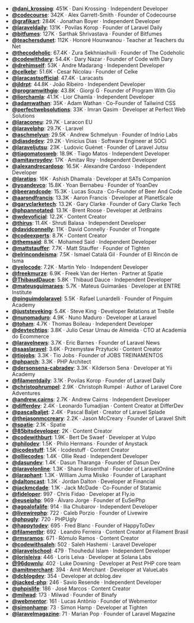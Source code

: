 - **[@dani_krossing](https://www.youtube.com/@dani_krossing)**: 451K ‧ Dani Krossing ‧ Independent Developer
- **[@codecourse](https://www.youtube.com/@codecourse)**: 342K ‧ Alex Garrett-Smith ‧ Founder of Codecourse
- **[@grafikart](https://www.youtube.com/@grafikart)**: 284K ‧ Jonathan Boyer ‧ Independent Developer
- **[@laraveldaily](https://www.youtube.com/@laraveldaily)**: 131K ‧ Povilas Korop ‧ Founder of Laravel Daily
- **[@bitfumes](https://www.youtube.com/@bitfumes)**: 127K ‧ Sarthak Shrivastava ‧ Founder of Bitfumes
- **[@teachersdunet](https://www.youtube.com/@teachersdunet)**: 112K ‧ Honoré Hounwanou ‧ Teacher at Teachers du Net
- **[@thecodeholic](https://www.youtube.com/@thecodeholic)**: 67.4K ‧ Zura Sekhniashvili ‧ Founder of The Codeholic
- **[@codewithdary](https://www.youtube.com/@codewithdary)**: 54.4K ‧ Dary Nazar ‧ Founder of Code with Dary
- **[@drehimself](https://www.youtube.com/@drehimself)**: 53K ‧ Andre Madarang ‧ Independent Developer
- **[@celkebr](https://www.youtube.com/@celkebr)**: 51.6K ‧ Cesar Nicolau ‧ Founder of Celke
- **[@laracastsofficial](https://www.youtube.com/@laracastsofficial)**: 47.4K ‧ Laracasts
- **[@jldrpt](https://www.youtube.com/@jldrpt)**: 44.8K ‧ João Ribeiro ‧ Independent Developer
- **[@programwithgio](https://www.youtube.com/@programwithgio)**: 43.8K ‧ Giorgi G ‧ Founder of Program With Gio
- **[@liorchamla](https://www.youtube.com/@liorchamla)**: 41.1K ‧ Lior Chamla ‧ Independent Developer
- **[@adamwathan](https://www.youtube.com/@adamwathan)**: 35K ‧ Adam Wathan ‧ Co-Founder of Tailwind CSS
- **[@perfectwebsolutions](https://www.youtube.com/@perfectwebsolutions)**: 33K ‧ Imran Qasim ‧ Developer at Perfect Web Solutions
- **[@laraconeu](https://www.youtube.com/@laraconeu)**: 29.7K ‧ Laracon EU
- **[@laravelphp](https://www.youtube.com/@laravelphp)**: 29.7K ‧ Laravel
- **[@aschmelyun](https://www.youtube.com/@aschmelyun)**: 29.5K ‧ Andrew Schmelyun ‧ Founder of Indrio Labs
- **[@diasdedev](https://www.youtube.com/@diasdedev)**: 29.2K ‧ Vinicius Dias ‧ Software Engineer at SOCi
- **[@laraveljutsu](https://www.youtube.com/@laraveljutsu)**: 23K ‧ Ludovic Guénet ‧ Founder of Laravel Jutsu
- **[@tiagomatosweb](https://www.youtube.com/@tiagomatosweb)**: 18.9K ‧ Tiago Matos ‧ Independent Developer
- **[@amitavroydev](https://www.youtube.com/@amitavroydev)**: 17K ‧ Amitav Roy ‧ Independent Developer
- **[@alexandrecardoso](https://www.youtube.com/@alexandrecardoso)**: 16.5K ‧ Alexandre Cardoso ‧ Independent Developer
- **[@laratips](https://www.youtube.com/@laratips)**: 16K ‧ Ashish Dhamala ‧ Developer at SATs Companion
- **[@yoandevco](https://www.youtube.com/@yoandevco)**: 15.8K ‧ Yoan Bernabeu ‧ Founder of YoanDev
- **[@beerandcode](https://www.youtube.com/@beerandcode)**: 15.3K ‧ Lucas Souza ‧ Co-Founder of Beer And Code
- **[@aarondfrancis](https://www.youtube.com/@aarondfrancis)**: 13.3K ‧ Aaron Francis ‧ Developer at PlanetScale
- **[@garyclarketech](https://www.youtube.com/@garyclarketech)**: 13.2K ‧ Gary Clarke ‧ Founder of Gary Clarke Tech
- **[@phpannotated](https://www.youtube.com/@phpannotated)**: 13.1K ‧ Brent Roose ‧ Developer at JetBrains
- **[@wdevoficial](https://www.youtube.com/@wdevoficial)**: 12.2K ‧ Content Creator
- **[@thirus](https://www.youtube.com/@thirus)**: 11.4K ‧ Shruti Balasa ‧ Independent Developer
- **[@davidconnelly](https://www.youtube.com/@davidconnelly)**: 11K ‧ David Connelly ‧ Founder of Trongate
- **[@codeexperts](https://www.youtube.com/@codeexperts)**: 8.7K ‧ Content Creator
- **[@themsaid](https://www.youtube.com/@themsaid)**: 8.1K ‧ Mohamed Said ‧ Independent Developer
- **[@mattstauffer](https://www.youtube.com/@mattstauffer)**: 7.7K ‧ Matt Stauffer ‧ Founder of Tighten
- **[@elrincondeisma](https://www.youtube.com/@elrincondeisma)**: 7.5K ‧ Ismael Catalá Gil ‧ Founder of El Rincón de Isma
- **[@yelocode](https://www.youtube.com/@yelocode)**: 7.2K ‧ Martin Yelo ‧ Independent Developer
- **[@freekmurze](https://www.youtube.com/@freekmurze)**: 6.9K ‧ Freek Van der Herten ‧ Partner at Spatie
- **[@ThibaudDauce](https://www.youtube.com/@ThibaudDauce)**: 5.8K ‧ Thibaud Dauce ‧ Independent Developer
- **[@mateusguimaraes](https://www.youtube.com/@mateusguimaraes)**: 5.7K ‧ Mateus Guimarães ‧ Developer at ENTRE Institute
- **[@pinguimdolaravel](https://www.youtube.com/@pinguimdolaravel)**: 5.5K ‧ Rafael Lunardelli ‧ Founder of Pinguim Academy
- **[@juststeveking](https://www.youtube.com/@juststeveking)**: 5.4K ‧ Steve King ‧ Developer Relations at Treblle
- **[@nunomaduro](https://www.youtube.com/@nunomaduro)**: 4.9K ‧ Nuno Maduro ‧ Developer at Laravel
- **[@toham](https://www.youtube.com/@toham)**: 4.7K ‧ Thomas Boileau ‧ Independent Developer
- **[@devtechtips](https://www.youtube.com/@devtechtips)**: 3.8K ‧ Julio Cesar Urnau de Almeida ‧ CTO at Academia do Ecommerce
- **[@laravelnews](https://www.youtube.com/@laravelnews)**: 3.7K ‧ Eric Barnes ‧ Founder of Laravel News
- **[@saaslaravel](https://www.youtube.com/@saaslaravel)**: 3.6K ‧ Przemysław Przyłucki ‧ Content Creator
- **[@tiojobs](https://www.youtube.com/@tiojobs)**: 3.3K ‧ Tio Jobs ‧ Founder of JOBS TREINAMENTOS
- **[@phparch](https://www.youtube.com/@phparch)**: 3.3K ‧ PHP Architect
- **[@dersonsena-cabradev](https://www.youtube.com/@dersonsena-cabradev)**: 3.3K ‧ Kilderson Sena ‧ Developer at Yii Academy
- **[@filamentdaily](https://www.youtube.com/@filamentdaily)**: 3.1K ‧ Povilas Korop ‧ Founder of Laravel Daily
- **[@christophrumpel](https://www.youtube.com/@christophrumpel)**: 2.9K ‧ Christoph Rumpel ‧ Author of Laravel Core Adventures
- **[@andrew.cairns](https://www.youtube.com/@andrew.cairns)**: 2.7K ‧ Andrew Cairns ‧ Independent Developer
- **[@differdev](https://www.youtube.com/@differdev)**: 2.4K ‧ Leonardo Tumadjian ‧ Content Creator at DifferDev
- **[@pascalbaljet](https://www.youtube.com/@pascalbaljet)**: 2.4K ‧ Pascal Baljet ‧ Creator of Laravel Splade
- **[@thejasonmccreary](https://www.youtube.com/@thejasonmccreary)**: 2.2K ‧ Jason McCreary ‧ Founder of Laravel Shift
- **[@spatie](https://www.youtube.com/@spatie)**: 2.1K ‧ Spatie
- **[@85bitsdeveloper](https://www.youtube.com/@85bitsdeveloper)**: 2K ‧ Content Creator
- **[@codewithburt](https://www.youtube.com/@codewithburt)**: 1.9K ‧ Bert De Swaef ‧ Developer at Vulpo
- **[@philodev](https://www.youtube.com/@philodev)**: 1.5K ‧ Philo Hermans ‧ Founder of Anystack
- **[@icodestuff](https://www.youtube.com/@icodestuff)**: 1.5K ‧ Icodestuff ‧ Content Creator
- **[@olliecodes](https://www.youtube.com/@olliecodes)**: 1.4K ‧ Ollie Read ‧ Independent Developer
- **[@dasundev](https://www.youtube.com/@dasundev)**: 1.4K ‧ Dasun Tharanga ‧ Founder of Dasun Dev
- **[@laravelonline](https://www.youtube.com/@laravelonline)**: 1.3K ‧ Shane Rosenthal ‧ Founder of LaravelOnline
- **[@laraphant](https://www.youtube.com/@laraphant)**: 1.3K ‧ William Juma Misiko ‧ Founder of Laraphant
- **[@daltoncast](https://www.youtube.com/@daltoncast)**: 1.3K ‧ Jordan Dalton ‧ Developer at Financial
- **[@jackmcdade](https://www.youtube.com/@jackmcdade)**: 1.1K ‧ Jack McDade ‧ Co-Founder of Statamic
- **[@fideloper](https://www.youtube.com/@fideloper)**: 997 ‧ Chris Fidao ‧ Developer at Fly.io
- **[@euseiphp](https://www.youtube.com/@euseiphp)**: 969 ‧ Álvaro Jorge ‧ Founder of EuSeiPhp
- **[@agoalofalife](https://www.youtube.com/@agoalofalife)**: 914 ‧ Ilia Chubarov ‧ Independent Developer
- **[@livewirephp](https://www.youtube.com/@livewirephp)**: 722 ‧ Caleb Porzio ‧ Founder of Livewire
- **[@phpugly](https://www.youtube.com/@phpugly)**: 720 ‧ PHPUgly
- **[@happytodev](https://www.youtube.com/@happytodev)**: 695 ‧ Fred Blanc ‧ Founder of HappyToDev
- **[@filamentbr](https://www.youtube.com/@filamentbr)**: 692 ‧ Leandro Ferreira ‧ Content Creator at Filament Brasil
- **[@rmsramos](https://www.youtube.com/@rmsramos)**: 671 ‧ Rômulo Ramos ‧ Content Creator
- **[@codewithsaleh](https://www.youtube.com/@codewithsaleh)**: 502 ‧ Saleh Hashemi ‧ Laravel Developer
- **[@laravelschool](https://www.youtube.com/@laravelschool)**: 479 ‧ Thouhedul Islam ‧ Independent Developer
- **[@lorisleiva](https://www.youtube.com/@lorisleiva)**: 446 ‧ Loris Leiva ‧ Developer at Solana Labs
- **[@96downlu](https://www.youtube.com/@96downlu)**: 402 ‧ Luke Downing ‧ Developer at Pest PHP core team
- **[@amitmerchant](https://www.youtube.com/@amitmerchant)**: 394 ‧ Amit Merchant ‧ Developer at ValueLabs
- **[@dcblogdev](https://www.youtube.com/@dcblogdev)**: 354 ‧ Developer at dcblog.dev
- **[@jacked-php](https://www.youtube.com/@jacked-php)**: 246 ‧ Savio Resende ‧ Independent Developer
- **[@phpislife](https://www.youtube.com/@phpislife)**: 186 ‧ José Marcos ‧ Content Creator
- **[@milwad](https://www.youtube.com/@milwad)**: 173 ‧ Milwad ‧ Founder of Binafy
- **[@webmentor](https://www.youtube.com/@webmentor)**: 161 ‧ Lucas Antônio ‧ Founder of Webmentor
- **[@simonhamp](https://www.youtube.com/@simonhamp)**: 73 ‧ Simon Hamp ‧ Developer at Tighten
- **[@laravelmagazine](https://www.youtube.com/@laravelmagazine)**: 71 ‧ Marian Pop ‧ Founder of Laravel Magazine
